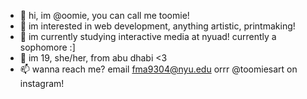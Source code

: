 - 👋 hi, im @oomie, you can call me toomie! 
- 👀 im interested in web development, anything artistic, printmaking!
- 🌱 im currently studying interactive media at nyuad! currently a sophomore :]
- 💞️ im 19, she/her, from abu dhabi <3
- 📫 wanna reach me? email fma9304@nyu.edu orrr @toomiesart on instagram!

<!---
oomie/oomie is a ✨ special ✨ repository because its `README.md` (this file) appears on your GitHub profile.
You can click the Preview link to take a look at your changes.
--->
